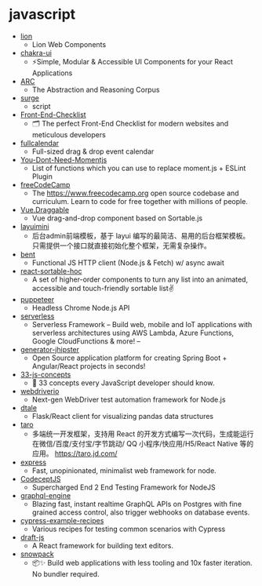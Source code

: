 # javascript
- [lion](https://github.com/ing-bank/lion)
  - Lion Web Components
- [chakra-ui](https://github.com/chakra-ui/chakra-ui)
  - ⚡️Simple, Modular & Accessible UI Components for your React Applications
- [ARC](https://github.com/fchollet/ARC)
  - The Abstraction and Reasoning Corpus
- [surge](https://github.com/yichahucha/surge)
  - script
- [Front-End-Checklist](https://github.com/thedaviddias/Front-End-Checklist)
  - 🗂 The perfect Front-End Checklist for modern websites and meticulous developers
- [fullcalendar](https://github.com/fullcalendar/fullcalendar)
  - Full-sized drag & drop event calendar
- [You-Dont-Need-Momentjs](https://github.com/you-dont-need/You-Dont-Need-Momentjs)
  - List of functions which you can use to replace moment.js + ESLint Plugin
- [freeCodeCamp](https://github.com/freeCodeCamp/freeCodeCamp)
  - The https://www.freecodecamp.org open source codebase and curriculum. Learn to code for free together with millions of people.
- [Vue.Draggable](https://github.com/SortableJS/Vue.Draggable)
  - Vue drag-and-drop component based on Sortable.js
- [layuimini](https://github.com/zhongshaofa/layuimini)
  - 后台admin前端模板，基于 layui 编写的最简洁、易用的后台框架模板。只需提供一个接口就直接初始化整个框架，无需复杂操作。
- [bent](https://github.com/mikeal/bent)
  - Functional JS HTTP client (Node.js & Fetch) w/ async await
- [react-sortable-hoc](https://github.com/clauderic/react-sortable-hoc)
  - A set of higher-order components to turn any list into an animated, accessible and touch-friendly sortable list✌️
- [puppeteer](https://github.com/puppeteer/puppeteer)
  - Headless Chrome Node.js API
- [serverless](https://github.com/serverless/serverless)
  - Serverless Framework – Build web, mobile and IoT applications with serverless architectures using AWS Lambda, Azure Functions, Google CloudFunctions & more! –
- [generator-jhipster](https://github.com/jhipster/generator-jhipster)
  - Open Source application platform for creating Spring Boot + Angular/React projects in seconds!
- [33-js-concepts](https://github.com/leonardomso/33-js-concepts)
  - 📜 33 concepts every JavaScript developer should know.
- [webdriverio](https://github.com/webdriverio/webdriverio)
  - Next-gen WebDriver test automation framework for Node.js
- [dtale](https://github.com/man-group/dtale)
  - Flask/React client for visualizing pandas data structures
- [taro](https://github.com/NervJS/taro)
  - 多端统一开发框架，支持用 React 的开发方式编写一次代码，生成能运行在微信/百度/支付宝/字节跳动/ QQ 小程序/快应用/H5/React Native 等的应用。 https://taro.jd.com/
- [express](https://github.com/expressjs/express)
  - Fast, unopinionated, minimalist web framework for node.
- [CodeceptJS](https://github.com/Codeception/CodeceptJS)
  - Supercharged End 2 End Testing Framework for NodeJS
- [graphql-engine](https://github.com/hasura/graphql-engine)
  - Blazing fast, instant realtime GraphQL APIs on Postgres with fine grained access control, also trigger webhooks on database events.
- [cypress-example-recipes](https://github.com/cypress-io/cypress-example-recipes)
  - Various recipes for testing common scenarios with Cypress
- [draft-js](https://github.com/facebook/draft-js)
  - A React framework for building text editors.
- [snowpack](https://github.com/pikapkg/snowpack)
  - 📦✨ Build web applications with less tooling and 10x faster iteration. No bundler required.
